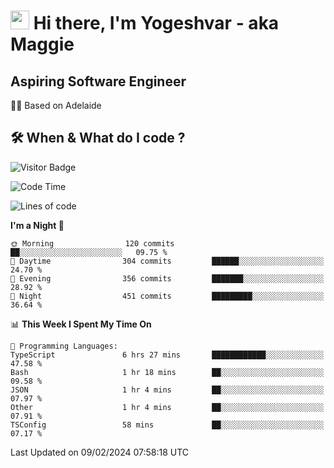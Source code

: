 <h1><img src="https://emojis.slackmojis.com/emojis/images/1531849430/4246/blob-sunglasses.gif?1531849430" width="30"/> Hi there, I'm Yogeshvar - aka Maggie</h1>

## Aspiring Software Engineer
🏂🏻  Based on Adelaide 

## 🛠 When & What do I code ?  

![Visitor Badge](https://visitor-badge.feriirawann.repl.co?username=yogeshvar&repo=yogeshvar&label=Visitors&style=plastic&color=%23457BFF&contentType=svg)

<!--START_SECTION:waka-->
![Code Time](http://img.shields.io/badge/Code%20Time-2%2C676%20hrs%2010%20mins-blue)

![Lines of code](https://img.shields.io/badge/From%20Hello%20World%20I%27ve%20Written-4.1%20million%20lines%20of%20code-blue)

**I'm a Night 🦉** 

```text
🌞 Morning                120 commits         ██░░░░░░░░░░░░░░░░░░░░░░░   09.75 % 
🌆 Daytime                304 commits         ██████░░░░░░░░░░░░░░░░░░░   24.70 % 
🌃 Evening                356 commits         ███████░░░░░░░░░░░░░░░░░░   28.92 % 
🌙 Night                  451 commits         █████████░░░░░░░░░░░░░░░░   36.64 % 
```


📊 **This Week I Spent My Time On** 

```text
💬 Programming Languages: 
TypeScript               6 hrs 27 mins       ████████████░░░░░░░░░░░░░   47.58 % 
Bash                     1 hr 18 mins        ██░░░░░░░░░░░░░░░░░░░░░░░   09.58 % 
JSON                     1 hr 4 mins         ██░░░░░░░░░░░░░░░░░░░░░░░   07.97 % 
Other                    1 hr 4 mins         ██░░░░░░░░░░░░░░░░░░░░░░░   07.91 % 
TSConfig                 58 mins             ██░░░░░░░░░░░░░░░░░░░░░░░   07.17 % 
```


 Last Updated on 09/02/2024 07:58:18 UTC
<!--END_SECTION:waka-->
